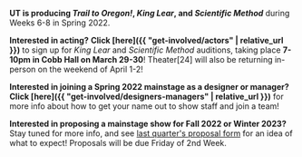 **UT is producing *Trail to Oregon!*, *King Lear*, and *Scientific Method*** during Weeks 6-8 in Spring 2022.

**Interested in acting?** **Click [here]({{ "get-involved/actors" | relative_url }})** to sign up for *King Lear* and *Scientific Method* auditions, taking place **7-10pm in Cobb Hall on March 29-30**! Theater[24] will also be returning in-person on the weekend of April 1-2!

**Interested in joining a Spring 2022 mainstage as a designer or manager?** **Click [here]({{ "get-involved/designers-managers" | relative_url }})** for more info about how to get your name out to show staff and join a team!

**Interested in proposing a mainstage show for Fall 2022 or Winter 2023?** Stay tuned for more info, and see [last quarter's proposal form](https://docs.google.com/document/d/1Pd-V6xOy9_vITI8AeIZRYL7rYFPBvMBU/edit) for an idea of what to expect! Proposals will be due Friday of 2nd Week.
